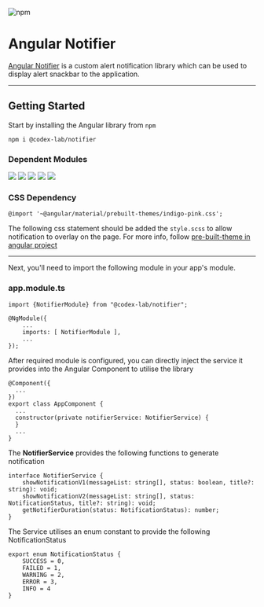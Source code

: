 ![npm](https://img.shields.io/npm/v/@codex-lab/notifier?style=plastic)

# Angular Notifier
[Angular Notifier](https://www.npmjs.com/package/@codex-lab/notifier) is a custom alert notification library which can be used to
display alert snackbar to the application.

---
## Getting Started

Start by installing the Angular library from `npm`

`npm i @codex-lab/notifier`

### Dependent Modules

![](https://img.shields.io/static/v1.svg?label=npm&message=@angular/common&color=green)
![](https://img.shields.io/static/v1.svg?label=npm&message=@angular/core&color=green)
![](https://img.shields.io/static/v1.svg?label=npm&message=@angular/cdk&color=green)
![](https://img.shields.io/static/v1.svg?label=npm&message=@angular/flex-layout&color=green)
![](https://img.shields.io/static/v1.svg?label=npm&message=@angular/material&color=green)

### CSS Dependency
`@import '~@angular/material/prebuilt-themes/indigo-pink.css';`

The following css statement should be added the `style.scss` to allow notification to overlay on
the page. For more info, follow
[pre-built-theme in angular project](https://material.angular.io/guide/theming#using-a-pre-built-theme)

---
Next, you'll need to import the following module in your app's module.

### app.module.ts
```
import {NotifierModule} from "@codex-lab/notifier";

@NgModule({
    ...
    imports: [ NotifierModule ],
    ...
});
```
After required module is configured, you can directly inject the
service it provides into the Angular Component to utilise the library

```
@Component({
  ...
})
export class AppComponent {
  ...
  constructor(private notifierService: NotifierService) {
  }
  ...
}
```
The **NotifierService** provides the following functions to generate notification
```
interface NotifierService {
    showNotificationV1(messageList: string[], status: boolean, title?: string): void;
    showNotificationV2(messageList: string[], status: NotificationStatus, title?: string): void;
    getNotifierDuration(status: NotificationStatus): number;
}
```
The Service utilises an enum constant to provide the following NotificationStatus
```
export enum NotificationStatus {
    SUCCESS = 0,
    FAILED = 1,
    WARNING = 2,
    ERROR = 3,
    INFO = 4
}
```

